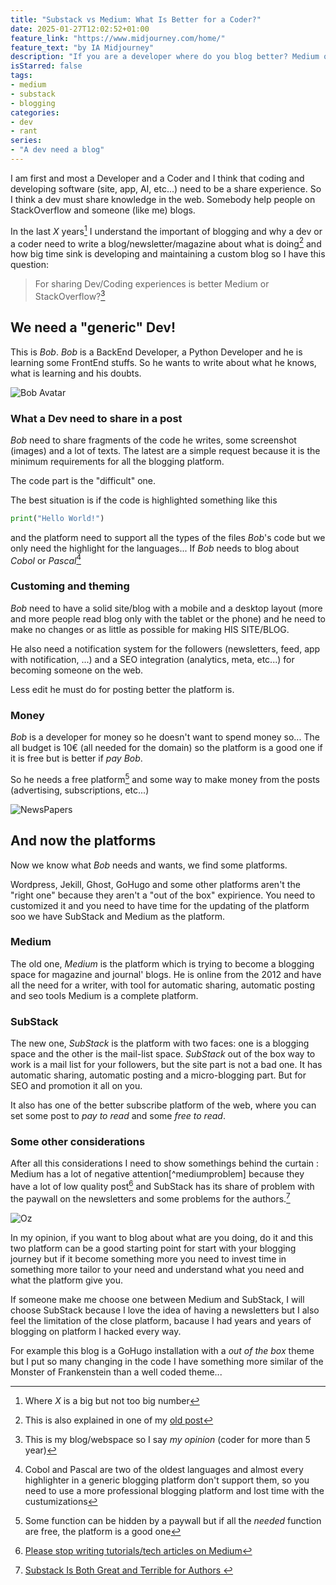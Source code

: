 ```yaml
---
title: "Substack vs Medium: What Is Better for a Coder?"
date: 2025-01-27T12:02:52+01:00
feature_link: "https://www.midjourney.com/home/"
feature_text: "by IA Midjourney"
description: "If you are a developer where do you blog better? Medium or Substack?"
isStarred: false
tags:
- medium
- substack
- blogging
categories:
- dev
- rant
series:
- "A dev need a blog"
---
```


I am first and most a Developer and a Coder and I think that coding and developing software (site, app, AI, etc...) need to be a share experience.
So I think a dev must share knowledge in the web. Somebody help people on StackOverflow and someone (like me) blogs.

In the last _X_ years[^1] I understand the important of blogging and why a dev or a coder need to write a blog/newsletter/magazine about what is doing[^2] and how big time sink is developing and maintaining a custom blog so I have this question:

[^1]: Where _X_ is a big but not too big number
[^2]: This is also explained in one of my [old post](https://fundor333.com/post/2020/good-developer-must-be-blogger/)

> For sharing Dev/Coding experiences is better Medium or StackOverflow?[^3]

[^3]: This is my blog/webspace so I say _my opinion_ (coder for more than 5 year)

## We need a "generic" Dev!

This is _Bob_. _Bob_ is a BackEnd Developer, a Python Developer and he is learning some FrontEnd stuffs. So he wants to write about what he knows, what is learning and his doubts.

![Bob Avatar](bob.png)

### What a Dev need to share in a post

_Bob_ need to share fragments of the code he writes, some screenshot (images) and a lot of texts. The latest are a simple request because it is the minimum requirements for all the blogging platform.

The code part is the "difficult" one.

The best situation is if the code is highlighted something like this

``` python
print("Hello World!")
```

and the platform need to support all the types of the files _Bob_'s code but we only need the highlight for the languages...
If _Bob_ needs to blog about _Cobol_ or _Pascal_[^cobol]

[^cobol]: Cobol and Pascal are two of the oldest languages and almost every highlighter in a generic blogging platform don't support them, so you need to use a more professional blogging platform and lost time with the custumizations

### Customing and theming

_Bob_ need to have a solid site/blog with a mobile and a desktop layout (more and more people read blog only with the tablet or the phone) and he need to make no changes or as little as possible for making HIS SITE/BLOG.

He also need a notification system for the followers (newsletters, feed, app with notification, ...) and a SEO integration (analytics, meta, etc...) for becoming someone on the web.

Less edit he must do for posting better the platform is.

### Money

_Bob_ is a developer for money so he doesn't want to spend money so... The all budget is 10€ (all needed for the domain) so the platform is a good one if it is free but is better if _pay_ _Bob_.

So he needs a free platform[^platform_money] and some way to make money from the posts (advertising, subscriptions, etc...)

![NewsPapers](newspaper.png)

[^platform_money]: Some function can be hidden by a paywall but if all the _needed_ function are free, the platform is a good one

## And now the platforms

Now we know what _Bob_ needs and wants, we find some platforms.

Wordpress, Jekill, Ghost, GoHugo and some other platforms aren't the "right one" because they aren't a "out of the box" expirience. You need to customized it and you need to have time for the updating of the platform soo we have SubStack and Medium as the platform.

### Medium

The old one, _Medium_ is the platform which is trying to become a blogging space for magazine and journal' blogs.
He is online from the 2012 and have all the need for a writer, with tool for automatic sharing, automatic posting and seo tools Medium is a complete platform.

### SubStack

The new one, _SubStack_ is the platform with two faces: one is a blogging space and the other is the mail-list space.
_SubStack_ out of the box way to work is a mail list for your followers, but the site part is not a bad one. It has automatic sharing, automatic posting and a micro-blogging part. But for SEO and promotion it all on you.

It also has one of the better subscribe platform of the web, where you can set some post to _pay to read_ and some _free to read_.

### Some other considerations

After all this considerations I need to show somethings behind the curtain : Medium has a lot of negative attention[^mediumproblem] because they have a lot of low quality post[^otherproblem] and SubStack has its share of problem with the paywall on the newsletters and some problems for the authors.[^newsletters]

![Oz](oz.png)

[^newsletters]: [Substack Is Both Great and Terrible for Authors
](https://janefriedman.com/substack-is-both-great-and-terrible-for-authors/)

[^mediumprolem]: [Why did medium.com "fail"?](https://news.ycombinator.com/item?id=34743772)
[^otherproblem]: [Please stop writing tutorials/tech articles on Medium](https://news.ycombinator.com/item?id=24942037)

In my opinion, if you want to blog about what are you doing, do it and this two platform can be a good starting point for start with your blogging journey but if it become something more you need to invest time in something more tailor to your need and understand what you need and what the platform give you.

If someone make me choose one between Medium and SubStack, I will choose SubStack because I love the idea of having a newsletters but I also feel the limitation of the close platform, bacause I had years and years of blogging on platform I hacked every way.

For example this blog is a GoHugo installation with a _out of the box_ theme but I put so many changing in the code I have something more similar of the Monster of Frankenstein than a well coded theme...
